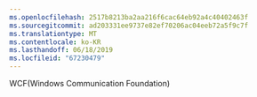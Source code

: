 ```yaml
---
ms.openlocfilehash: 2517b8213ba2aa216f6cac64eb92a4c40402463f
ms.sourcegitcommit: ad203331ee9737e82ef70206ac04eeb72a5f9c7f
ms.translationtype: MT
ms.contentlocale: ko-KR
ms.lasthandoff: 06/18/2019
ms.locfileid: "67230479"
---
```

WCF(Windows Communication Foundation)
